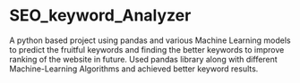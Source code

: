 # SEO_keyword_Analyzer
A python based project using pandas and various Machine Learning models to predict the fruitful keywords and finding the better keywords to improve ranking of the website in future.
Used pandas library along with different Machine-Learning Algorithms and achieved better keyword results.

